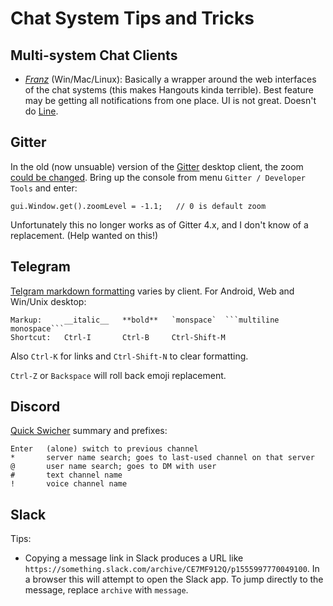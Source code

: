 Chat System Tips and Tricks
===========================

Multi-system Chat Clients
-------------------------

* *[Franz](http://meetfranz.com/)* (Win/Mac/Linux): Basically a wrapper around
  the web interfaces of the chat systems (this makes Hangouts kinda terrible).
  Best feature may be getting all notifications from one place.
  UI is not great. Doesn't do [Line](https://line.me).

Gitter
------

In the old (now unsuable) version of the [Gitter] desktop client, the zoom
[could be changed][g zoom]. Bring up the console from menu `Gitter /
Developer Tools` and enter:

    gui.Window.get().zoomLevel = -1.1;   // 0 is default zoom

Unfortunately this no longer works as of Gitter 4.x, and I don't know
of a replacement. (Help wanted on this!)


Telegram
--------

[Telgram markdown formatting][t md] varies by client. For Android,
Web and Win/Unix desktop:

    Markup:     __italic__   **bold**   `monspace`  ```multiline monospace```
    Shortcut:   Ctrl-I       Ctrl-B     Ctrl-Shift-M

Also `Ctrl-K` for links and `Ctrl-Shift-N` to clear formatting.

`Ctrl-Z` or `Backspace` will roll back emoji replacement.


Discord
-------

[Quick Swicher][d qs] summary and prefixes:

    Enter   (alone) switch to previous channel
    *       server name search; goes to last-used channel on that server
    @       user name search; goes to DM with user
    #       text channel name
    !       voice channel name


Slack
-----

Tips:
* Copying a message link in Slack produces a URL like
  `https://something.slack.com/archive/CE7MF912Q/p1555997770049100`.
  In a browser this will attempt to open the Slack app. To jump
  directly to the message, replace `archive` with `message`.



<!-------------------------------------------------------------------->
[Gitter]: https://gitter.im/apps
[g zoom]: https://gist.github.com/MadLittleMods/fd8cebe7e370a471b073

[t md]: http://telegra.ph/markdown-07-07

[d qs]: https://support.discord.com/hc/en-us/articles/115000070311
